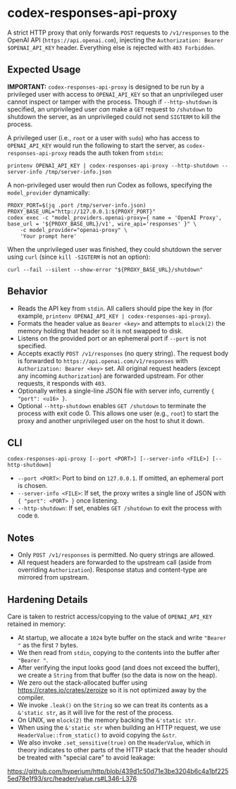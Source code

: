 # codex-responses-api-proxy

A strict HTTP proxy that only forwards `POST` requests to `/v1/responses` to the OpenAI API (`https://api.openai.com`), injecting the `Authorization: Bearer $OPENAI_API_KEY` header. Everything else is rejected with `403 Forbidden`.

## Expected Usage

**IMPORTANT:** `codex-responses-api-proxy` is designed to be run by a privileged user with access to `OPENAI_API_KEY` so that an unprivileged user cannot inspect or tamper with the process. Though if `--http-shutdown` is specified, an unprivileged user _can_ make a `GET` request to `/shutdown` to shutdown the server, as an unprivileged could not send `SIGTERM` to kill the process.

A privileged user (i.e., `root` or a user with `sudo`) who has access to `OPENAI_API_KEY` would run the following to start the server, as `codex-responses-api-proxy` reads the auth token from `stdin`:

```shell
printenv OPENAI_API_KEY | codex-responses-api-proxy --http-shutdown --server-info /tmp/server-info.json
```

A non-privileged user would then run Codex as follows, specifying the `model_provider` dynamically:

```shell
PROXY_PORT=$(jq .port /tmp/server-info.json)
PROXY_BASE_URL="http://127.0.0.1:${PROXY_PORT}"
codex exec -c "model_providers.openai-proxy={ name = 'OpenAI Proxy', base_url = '${PROXY_BASE_URL}/v1', wire_api='responses' }" \
    -c model_provider="openai-proxy" \
    'Your prompt here'
```

When the unprivileged user was finished, they could shutdown the server using `curl` (since `kill -SIGTERM` is not an option):

```shell
curl --fail --silent --show-error "${PROXY_BASE_URL}/shutdown"
```

## Behavior

- Reads the API key from `stdin`. All callers should pipe the key in (for example, `printenv OPENAI_API_KEY | codex-responses-api-proxy`).
- Formats the header value as `Bearer <key>` and attempts to `mlock(2)` the memory holding that header so it is not swapped to disk.
- Listens on the provided port or an ephemeral port if `--port` is not specified.
- Accepts exactly `POST /v1/responses` (no query string). The request body is forwarded to `https://api.openai.com/v1/responses` with `Authorization: Bearer <key>` set. All original request headers (except any incoming `Authorization`) are forwarded upstream. For other requests, it responds with `403`.
- Optionally writes a single-line JSON file with server info, currently `{ "port": <u16> }`.
- Optional `--http-shutdown` enables `GET /shutdown` to terminate the process with exit code 0. This allows one user (e.g., `root`) to start the proxy and another unprivileged user on the host to shut it down.

## CLI

```
codex-responses-api-proxy [--port <PORT>] [--server-info <FILE>] [--http-shutdown]
```

- `--port <PORT>`: Port to bind on `127.0.0.1`. If omitted, an ephemeral port is chosen.
- `--server-info <FILE>`: If set, the proxy writes a single line of JSON with `{ "port": <PORT> }` once listening.
- `--http-shutdown`: If set, enables `GET /shutdown` to exit the process with code `0`.

## Notes

- Only `POST /v1/responses` is permitted. No query strings are allowed.
- All request headers are forwarded to the upstream call (aside from overriding `Authorization`). Response status and content-type are mirrored from upstream.

## Hardening Details

Care is taken to restrict access/copying to the value of `OPENAI_API_KEY` retained in memory:

- At startup, we allocate a `1024` byte buffer on the stack and write `"Bearer "` as the first `7` bytes.
- We then read from `stdin`, copying to the contents into the buffer after `"Bearer "`.
- After verifying the input looks good (and does not exceed the buffer), we create a `String` from that buffer (so the data is now on the heap).
- We zero out the stack-allocated buffer using https://crates.io/crates/zeroize so it is not optimized away by the compiler.
- We invoke `.leak()` on the `String` so we can treat its contents as a `&'static str`, as it will live for the rest of the process.
- On UNIX, we `mlock(2)` the memory backing the `&'static str`.
- When using the `&'static str` when building an HTTP request, we use `HeaderValue::from_static()` to avoid copying the `&str`.
- We also invoke `.set_sensitive(true)` on the `HeaderValue`, which in theory indicates to other parts of the HTTP stack that the header should be treated with "special care" to avoid leakage:

https://github.com/hyperium/http/blob/439d1c50d71e3be3204b6c4a1bf2255ed78e1f93/src/header/value.rs#L346-L376
